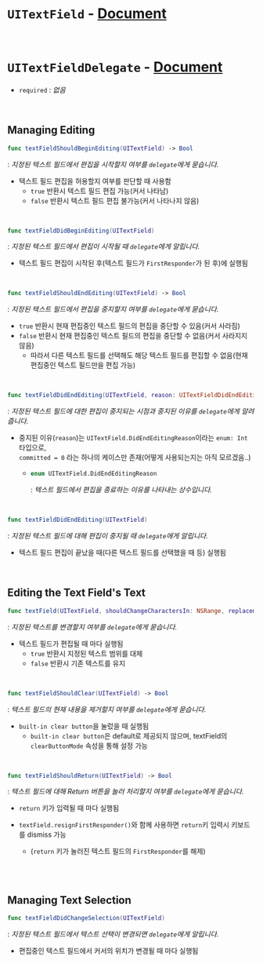 # `UITextField` - [Document](https://developer.apple.com/documentation/uikit/uitextfield)

<br>

# `UITextFieldDelegate` - [Document](https:/*/developer.apple.com/documentation/uikit/*uitextfielddelegate)

- `required` : *없음*

<br>

## Managing Editing

```swift
func textFieldShouldBeginEditing(UITextField) -> Bool
```
: *지정된 텍스트 필드에서 편집을 시작할지 여부를 `delegate`에게 묻습니다.*

- 텍스트 필드 편집을 허용할지 여부를 판단할 때 사용함
  - `true` 반환시 텍스트 필드 편집 가능(커서 나타남)
  - `false` 반환시 텍스트 필드 편집 불가능(커서 나타나지 않음)

<br>

```swift
func textFieldDidBeginEditing(UITextField)
```
: *지정된 텍스트 필드에서 편집이 시작될 때 `delegate`에게 알립니다.*

- 텍스트 필드 편집이 시작된 후(텍스트 필드가 `FirstResponder`가 된 후)에 실행됨

<br>

```swift
func textFieldShouldEndEditing(UITextField) -> Bool
```
: *지정된 텍스트 필드에서 편집을 중지할지 여부를 `delegate`에게 묻습니다.*

- `true` 반환시 현재 편집중인 텍스트 필드의 편집을 중단할 수 있음(커서 사라짐)
- `false` 반환시 현재 편집중인 텍스트 필드의 편집을 중단할 수 없음(커서 사라지지 않음)
  - 따라서 다른 텍스트 필드를 선택해도 해당 텍스트 필드를 편집할 수 없음(현재 편집중인 텍스트 필드만을 편집 가능)

<br>

```swift
func textFieldDidEndEditing(UITextField, reason: UITextFieldDidEndEditingReason)
```
: *지정된 텍스트 필드에 대한 편집이 중지되는 시점과 중지된 이유를 `delegate`에게 알려줍니다.*

- 중지된 이유(`reason`)는 `UITextField.DidEndEditingReason`이라는 `enum: Int` 타입으로,<br>
  `committed = 0` 라는 하나의 케이스만 존재(어떻게 사용되는지는 아직 모르겠음..)
  - ```swift
    enum UITextField.DidEndEditingReason
    ```
    : *텍스트 필드에서 편집을 종료하는 이유를 나타내는 상수입니다.*

<br>

```swift
func textFieldDidEndEditing(UITextField)
```
: *지정된 텍스트 필드에 대해 편집이 중지될 때 `delegate`에게 알립니다.*

- 텍스트 필드 편집이 끝났을 때(다른 텍스트 필드를 선택했을 때 등) 실행됨

<br>

## Editing the Text Field's Text

```swift
func textField(UITextField, shouldChangeCharactersIn: NSRange, replacementString: String) -> Bool
```
: *지정된 텍스트를 변경할지 여부를 `delegate`에게 묻습니다.*

- 텍스트 필드가 편집될 때 마다 실행됨
  - `true` 반환시 지정된 텍스트 범위를 대체
  - `false` 반환시 기존 텍스트를 유지 

<br>

```swift
func textFieldShouldClear(UITextField) -> Bool
```
: *텍스트 필드의 현재 내용을 제거할지 여부를 `delegate`에게 묻습니다.*

- `built-in clear button`을 눌렀을 때 실행됨
  - `built-in clear button`은 default로 제공되지 않으며, textField의 `clearButtonMode` 속성을 통해 설정 가능

<br>

```swift
func textFieldShouldReturn(UITextField) -> Bool
```
: *텍스트 필드에 대해 Return 버튼을 눌러 처리할지 여부를 `delegate`에게 묻습니다.*

- `return` 키가 입력될 때 마다 실행됨

- `textField.resignFirstResponder()`와 함께 사용하면 `return`키 입력시 키보드를 dismiss 가능
  - (`return` 키가 눌러진 텍스트 필드의 `FirstResponder`를 해제)

<br>
<br>

## Managing Text Selection

```swift
func textFieldDidChangeSelection(UITextField)
```
: *지정된 텍스트 필드에서 텍스트 선택이 변경되면 `delegate`에게 알립니다.*

- 편집중인 텍스트 필드에서 커서의 위치가 변경될 때 마다 실행됨
